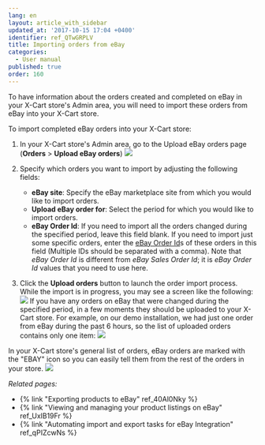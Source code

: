 ```yaml
---
lang: en
layout: article_with_sidebar
updated_at: '2017-10-15 17:04 +0400'
identifier: ref_QTwGRPLV
title: Importing orders from eBay
categories:
  - User manual
published: true
order: 160
---
```


To have information about the orders created and completed on eBay in your X-Cart store's Admin area, you will need to import these orders from eBay into your X-Cart store. 

To import completed eBay orders into your X-Cart store:

   1.  In your X-Cart store's Admin area, go to the Upload eBay orders page (**Orders** > **Upload eBay orders**)
       ![]({{site.baseurl}}/attachments/9306779/9439199.png)

   2.  Specify which orders you want to import by adjusting the following fields:
       * **eBay site**: Specify the eBay marketplace site from which you would like to import orders.
       * **Upload eBay order for**: Select the period for which you would like to import orders.
       * **eBay Order Id**: If you need to import all the orders changed during the specified period, leave this field blank. If you need to import just some specific orders, enter the [eBay Order Id](http://developer.ebay.com/devzone/xml/docs/reference/ebay/getorders.html#Request.OrderIDArray "eBay Order Id")s of these orders in this field (Multiple IDs should be separated with a comma). Note that _eBay Order Id_ is different from _eBay Sales Order Id_; it is _eBay Order Id_ values that you need to use here. 

   3.  Click the **Upload orders** button to launch the order import process.
       While the import is in progress, you may see a screen like the following:
       ![]({{site.baseurl}}/attachments/9306779/9439200.png)
       If you have any orders on eBay that were changed during the specified period, in a few moments they should be uploaded to your X-Cart store. For example, on our demo installation, we had just one order from eBay during the past 6 hours, so the list of uploaded orders contains only one item:
       ![]({{site.baseurl}}/attachments/9306779/9439201.png)

In your X-Cart store's general list of orders, eBay orders are marked with the "EBAY" icon so you can easily tell them from the rest of the orders in your store.
       ![]({{site.baseurl}}/attachments/9306779/9439202.png)


_Related pages:_

*   {% link "Exporting products to eBay" ref_40Al0Nky %}
*   {% link "Viewing and managing your product listings on eBay" ref_UxlB19Fr %}
*   {% link "Automating import and export tasks for eBay Integration" ref_qPIZcwNs %}
